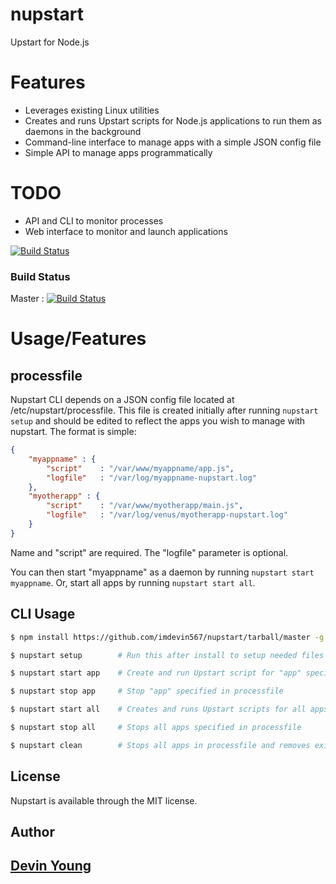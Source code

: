 nupstart
========

Upstart for Node.js

Features
========
- Leverages existing Linux utilities
- Creates and runs Upstart scripts for Node.js applications to run them as daemons in the background
- Command-line interface to manage apps with a simple JSON config file
- Simple API to manage apps programmatically
 

TODO
=====
- API and CLI to monitor processes
- Web interface to monitor and launch applications


[![Build Status](https://david-dm.org/imdevin567/nupstart.png)](https://david-dm.org/imdevin567/nupstart)

### Build Status

Master : [![Build Status](https://api.travis-ci.org/imdevin567/nupstart.png?branch=master)](https://travis-ci.org/imdevin567/nupstart)

# Usage/Features

processfile
----------
Nupstart CLI depends on a JSON config file located at /etc/nupstart/processfile. This file is created initially after running `nupstart setup` and should be edited to reflect the apps you wish to manage with nupstart. The format is simple:

```json
{
    "myappname" : {
    	"script" 	: "/var/www/myappname/app.js",
		"logfile" 	: "/var/log/myappname-nupstart.log"
	},
	"myotherapp" : {
		"script"	: "/var/www/myotherapp/main.js",
		"logfile"	: "/var/log/venus/myotherapp-nupstart.log"
	}
}
```
Name and "script" are required. The "logfile" parameter is optional. 

You can then start "myappname" as a daemon by running `nupstart start myappname`. Or, start all apps by running `nupstart start all`.

CLI Usage
----------
```bash
$ npm install https://github.com/imdevin567/nupstart/tarball/master -g     # Install nupstart globally

$ nupstart setup        # Run this after install to setup needed files and directories

$ nupstart start app    # Create and run Upstart script for "app" specified in processfile

$ nupstart stop app     # Stop "app" specified in processfile

$ nupstart start all    # Creates and runs Upstart scripts for all apps specified in processfile

$ nupstart stop all     # Stops all apps specified in processfile

$ nupstart clean        # Stops all apps in processfile and removes existing Upstart scripts
```

License
-----
Nupstart is available through the MIT license.

Author
------
[Devin Young](http://github.com/imdevin567)
------------
